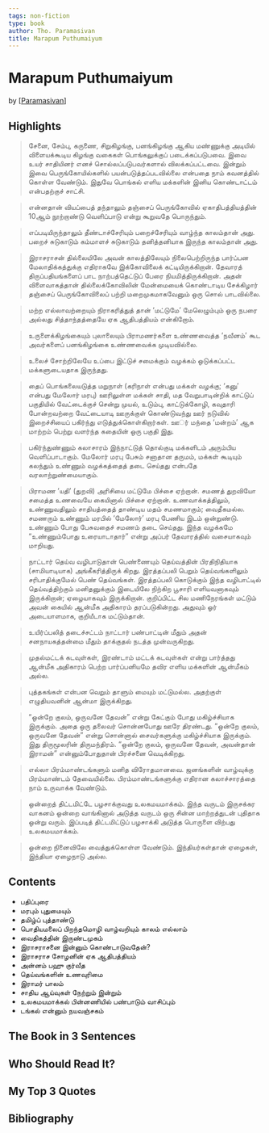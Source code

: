 ```yaml
---
tags: non-fiction
type: book
author: Tho. Paramasivan
title: Marapum Puthumaiyum
---
```


# Marapum Puthumaiyum
by [[Paramasivan]]

## Highlights
> சேனை, சேம்பு, கருணை, சிறுகிழங்கு, பனங்கிழங்கு ஆகிய மண்ணுக்கு அடியில் விளையக்கூடிய கிழங்கு வகைகள் பொங்கலுக்குப் படைக்கப்படுபவை. இவை உயர் சாதியினர் எனச் சொல்லப்படுபவர்களால் விலக்கப்பட்டவை. இன்றும் இவை பெருங்கோயில்களில் பயன்படுத்தப்படவில்லை என்பதை நாம் கவனத்தில் கொள்ள வேண்டும். இதுவே பொங்கல் எளிய மக்களின் இனிய கொண்டாட்டம் என்பதற்குச் சாட்சி.

> என்னதான் வியப்பைத் தந்தாலும் தஞ்சைப் பெருங்கோவில் ஏகாதிபத்தியத்தின் 10ஆம் நூற்றாண்டு வெளிப்பாடு என்று கூறுவதே பொருந்தும்.

> எப்படியிருந்தாலும் தீண்டாச்சேரியும் பறைச்சேரியும் வாழ்ந்த காலம்தான் அது. பறைச் சுடுகாடும் கம்மாளச் சுடுகாடும் தனித்தனியாக இருந்த காலம்தான் அது.

> இராசராசன் தில்லையிலே அவன் காலத்திலேயும் நிலைபெற்றிருந்த பார்ப்பன மேலாதிக்கத்துக்கு எதிராகவே இக்கோவிலைக் கட்டியிருக்கிறான். தேவாரத் திருப்பதியங்களைப் பாட நாற்பத்தெட்டுப் பேரை நியமித்திருக்கிறான். அதன் விளைவாகத்தான் தில்லைக்கோவிலின் மேன்மையைக் கொண்டாடிய சேக்கிழார் தஞ்சைப் பெருங்கோவிலைப் பற்றி மறைமுகமாகவேனும் ஒரு சொல் பாடவில்லை.

> மற்ற எல்லாவற்றையும் நிராகரித்துத் தான் ‘மட்டுமே’ மேலெழும்பும் ஒரு நபரை அல்லது சித்தாந்தத்தையே ஏக ஆதிபத்தியம் என்கிறோம்.

> உருளைக்கிழங்கையும் புலாலையும் பிராமணர்களை உண்ணவைத்த ‘நவீனம்’ கூட அவர்களைப் பனங்கிழங்கை உண்ணவைக்க முடியவில்லை.

> உலைச் சோற்றிலேயே உப்பை இட்டுச் சமைக்கும் வழக்கம் ஒடுக்கப்பட்ட மக்களுடையதாக இருந்தது.

> தைப் பொங்கலையடுத்த மறுநாள் (கரிநாள் என்பது மக்கள் வழக்கு; ‘கனு’ என்பது மேலோர் மரபு) ஊரிலுள்ள மக்கள் சாதி, மத வேறுபாடின்றிக் காட்டுப் பகுதியில் வேட்டைக்குச் சென்று முயல், உடும்பு, காட்டுக்கோழி, கவுதாரி போன்றவற்றை வேட்டையாடி ஊருக்குள் கொண்டுவந்து ஊர் நடுவில் இறைச்சியைப் பகிர்ந்து எடுத்துக்கொள்கிறார்கள். ஊர்் மந்தை ‘மன்றம்’ ஆக மாற்றம் பெற்று வளர்ந்த கதையின் ஒரு பகுதி இது.

> பகிர்ந்துண்ணும் கலாசாரம் இந்நாட்டுத் தொல்குடி மக்களிடம் அரும்பிய வெளிப்பாடாகும். மேலோர் மரபு பேசும் சனாதான தருமம், மக்கள் கூடியும் கலந்தும் உண்ணும் வழக்கத்தைத் தடை செய்தது என்பதே வரலாற்றுண்மையாகும்.

> பிராமண ‘யதி’ (துறவி) அரிசியை மட்டுமே பிச்சை ஏற்றான். சமணத் துறவியோ சமைத்த உணவையே கையினால் பிச்சை ஏற்றான். உணவாக்கத்திலும், உண்ணுவதிலும் சாதியத்தைத் தாண்டிய மதம் சமணமாகும்; வைதீகமல்ல. சமணரும் உண்ணும் மரபில் ‘மேலோர்’ மரபு பேணிய இடம் ஒன்றுண்டு. உண்ணும் போது பேசுவதைச் சமணம் தடை செய்தது. இந்த வழக்கமே “உண்ணும்போது உரையாடாதார்” என்று அப்பர் தேவாரத்தில் வசையாகவும் மாறியது.

> நாட்டார் தெய்வ வழிபாடுதான் பெண்ணையும் தெய்வத்தின் பிரதிநிதியாக (சாமியாடியாக) அங்கீகரித்திருக் கிறது. இரத்தப்பலி பெறும் தெய்வங்களிலும் சரிபாதிக்குமேல் பெண் தெய்வங்கள். இரத்தப்பலி கொடுக்கும் இந்த வழிபாட்டில் தெய்வத்திற்கும் மனிதனுக்கும் இடையிலே நிற்கிற பூசாரி எளியவனாகவும் இருக்கிறான்; ஏழையாகவும் இருக்கிறான். குறிப்பிட்ட சில மணிநேரங்கள் மட்டும் அவன் கையில் ஆன்மீக அதிகாரம் தரப்படுகின்றது. அதுவும் ஓர் அடையாளமாக, குறியீடாக மட்டும்தான்.

> உயிர்ப்பலித் தடைச்சட்டம் நாட்டார் பண்பாட்டின் மீதும் அதன் சனநாயகத்தன்மை மீதும் தாக்குதல் நடத்த முன்வருகிறது.

> முதல்மட்டக் கடவுள்கள், இரண்டாம் மட்டக் கடவுள்கள் என்று பார்த்தது ஆன்மீக அதிகாரம் பெற்ற பார்ப்பனியமே தவிர எளிய மக்களின் ஆன்மீகம் அல்ல.

> புத்தகங்கள் என்பன வெறும் தாளும் மையும் மட்டுமல்ல. அதற்குள் எழுதியவனின் ஆன்மா இருக்கிறது.

> “ஒன்றே குலம், ஒருவனே தேவன்” என்று கேட்கும் போது மகிழ்ச்சியாக இருக்கும். அதை ஒரு தலைவர் சொன்னபோது ஊரே திரண்டது. “ஒன்றே குலம், ஒருவனே தேவன்” என்று சொன்னால் சைவர்களுக்கு மகிழ்ச்சியாக இருக்கும். இது திருமூலரின் திருமந்திரம். “ஒன்றே குலம், ஒருவனே தேவன், அவன்தான் இராமன்” என்னும்போதுதான் பிரச்சனை வெடிக்கிறது.

> எல்லா பிரம்மாண்டங்களும் மனித விரோதமானவை. ஜனங்களின் வாழ்வுக்கு பிரம்மாண்டம் தேவையில்லை. பிரம்மாண்டங்களுக்கு எதிரான கலாச்சாரத்தை நாம் உருவாக்க வேண்டும்.

> ஒன்றைத் திட்டமிட்டே பழசாக்குவது உலகமயமாக்கம். இந்த வருடம் இருசக்கர வாகனம் ஒன்றை வாங்கினால் அடுத்த வருடம் ஒரு சின்ன மாற்றத்துடன் புதிதாக ஒன்று வரும். இப்படித் திட்டமிட்டுப் பழசாக்கி அடுத்த பொருளை விற்பது உலகமயமாக்கம்.

> ஒன்றை நினைவிலே வைத்துக்கொள்ள வேண்டும். இந்தியர்கள்தான் ஏழைகள், இந்தியா ஏழைநாடு அல்ல.

## Contents
* பதிப்புரை
* மரபும் புதுமையும்
* தமிழ்ப் புத்தாண்டு
* பொதியமலைப் பிறந்தமொழி வாழ்வறியும் காலம் எல்லாம்
* வைதிகத்தின் இருண்டமுகம்
* இராசராசனை இன்னும் கொண்டாடுவதேன்?
* இராசராச சோழனின் ஏக ஆதிபத்தியம்
* அன்னம் பஹு குர்வீத
* தெய்வங்களின் உணவுரிமை
* இராமர் பாலம்
* சாதிய ஆய்வுகள் நேற்றும் இன்றும்
* உலகமயமாக்கல் பின்னணியில் பண்பாடும் வாசிப்பும்
* டங்கல் என்னும் நயவஞ்சகம்

## The Book in 3 Sentences

## Who Should Read It?

## My Top 3 Quotes

## Bibliography


[//begin]: # "Autogenerated link references for markdown compatibility"
[Paramasivan]: ../authors/Paramasivan.md "Tho. Paramasivan"
[//end]: # "Autogenerated link references"
